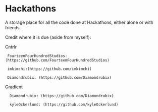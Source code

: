 # Hackathons
A storage place for all the code done at Hackathons, either alone or with friends. 

Credit where it is due (aside from myself):

  Cntrlr
  
     FourteenFourHundredStudios:(https://github.com/FourteenFourHundredStudios)
     
     imkimchi:(https://github.com/imkimchi)
     
     Diamondrubix: (https://github.com/Diamondrubix)
     
     
Gradient
      
      Diamondrubix: (https://github.com/Diamondrubix)
      
      kyleOckerlund: (https://github.com/kyleOckerlund)
